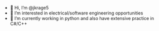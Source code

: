 - 👋 Hi, I’m @jkrage5
- 👀 I’m interested in electrical/software engineering opportunities
- 🌱 I’m currently working in python and also have extensive practice in C#/C++

<!---
jkrage5/jkrage5 is a ✨ special ✨ repository because its `README.md` (this file) appears on your GitHub profile.
You can click the Preview link to take a look at your changes.
--->
